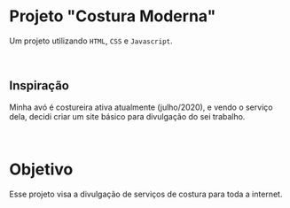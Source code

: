 # Projeto "Costura Moderna"

Um projeto utilizando `HTML`, `CSS` e `Javascript`.

<br>

## Inspiração

Minha avó é costureira ativa atualmente (julho/2020), e vendo o serviço dela, decidi criar um site básico para divulgação do sei trabalho.

<br>

# Objetivo

Esse projeto visa a divulgação de serviços de costura para toda a internet.
